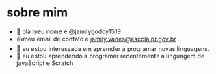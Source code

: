 # sobre mim
- 👋 ola meu nome é @jamilygodoy1519
- :+1:meu email de contato é jamily.vanes@escola.pr.gov.br
- 👀 eu estou interessada em apremder a programar novas linguagens.
- 🌱 eu estou aprendendo a programar recentemente a linguagem de javaScript e Scratch



